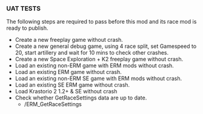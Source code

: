 ### UAT TESTS

The following steps are required to pass before this mod and its race mod is ready to publish.

- Create a new freeplay game without crash. 
- Create a new general debug game, using 4 race split, set Gamespeed to 20, start artillery and wait for 10 mins to check other crashes.
- Create a new Space Exploration + K2 freeplay game without crash.
- Load an existing non-ERM game with ERM mods without crash.
- Load an existing ERM game without crash.
- Load an existing non-ERM SE game with ERM mods without crash.
- Load an existing SE ERM game without crash.
- Load Krastorio 2 1.2+ & SE without crash
- Check whether GetRaceSettings data are up to date.
    - /ERM_GetRaceSettings

